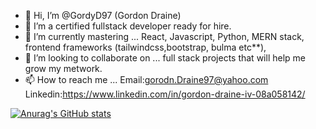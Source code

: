 - 👋 Hi, I’m @GordyD97 (Gordon Draine)
- 👀 I’m a certified fullstack developer ready for hire. 
- 🌱 I’m currently mastering ... React, Javascript, Python, MERN stack, frontend frameworks (tailwindcss,bootstrap, bulma etc**), 
- 💞️ I’m looking to collaborate on ... full stack projects that will help me grow my metwork.
- 📫 How to reach me ...
Email:gorodn.Draine97@yahoo.com
Linkedin:https://www.linkedin.com/in/gordon-draine-iv-08a058142/


[![Anurag's GitHub stats](https://github-readme-stats.vercel.app/api?username=GordyD97)](https://github.com/anuraghazra/github-readme-stats)

<!---
GordyD97/GordyD97 is a ✨ special ✨ repository because its `README.md` (this file) appears on your GitHub profile.
You can click the Preview link to take a look at your changes.
--->
